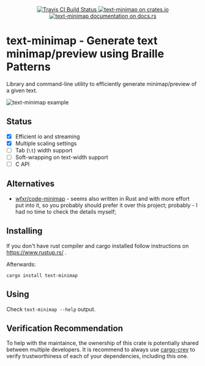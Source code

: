 <p align="center">
  <a href="https://travis-ci.org/dpc/text-minimap">
      <img src="https://img.shields.io/travis/dpc/text-minimap/master.svg" alt="Travis CI Build Status">
  </a>

  <a href="https://crates.io/crates/text-minimap">
      <img src="https://img.shields.io/crates/d/text-minimap.svg" alt="text-minimap on crates.io">
  </a>

  <a href="https://docs.rs/text-minimap">
      <img src="https://docs.rs/text-minimap/badge.svg" alt="text-minimap documentation on docs.rs">
  </a>
</p>

# text-minimap - Generate text minimap/preview using Braille Patterns

Library and command-line utility to efficiently generate minimap/preview
of a given text.


![text-minimap example](http://i.imgur.com/JcR6rwS.png)

## Status

* [x] Efficient io and streaming
* [x] Multiple scaling settings
* [ ] Tab (`\t`) width support
* [ ] Soft-wrapping on text-width support
* [ ] C API

## Alternatives

* [wfxr/code-minimap](https://github.com/wfxr/code-minimap) - seems also written in Rust and with more effort put into it, so you probably should prefer it over this project; probably - I had no time to check the details myself;

## Installing

If you don't have rust compiler and cargo installed follow instructions on
https://www.rustup.rs/ .

Afterwards:

```
cargo install text-minimap
```

## Using

Check `text-minimap --help` output.

## Verification Recommendation

To help with the maintaince, the ownership of this crate is potentially shared between multiple developers.
It is recommend to always use [cargo-crev](https://github.com/crev-dev/cargo-crev/tree/master/cargo-crev)
to verify trustworthiness of each of your dependencies, including this one.
